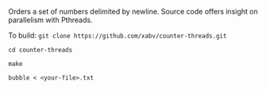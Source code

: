 Orders a set of numbers delimited by newline.
Source code offers insight on parallelism with Pthreads.

To build:
`git clone https://github.com/xabv/counter-threads.git` 

`cd counter-threads` 

`make` 

`bubble < <your-file>.txt` 
